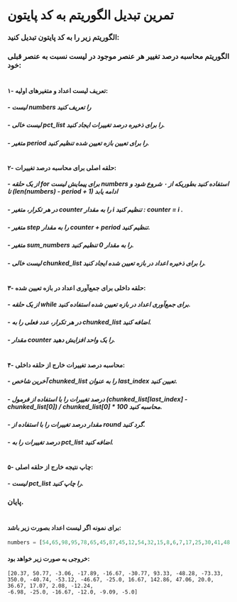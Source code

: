 # تمرین تبدیل الگوریتم به کد پایتون
### الگوریتم زیر را به کد پایتون تبدیل کنید:
### الگوریتم محاسبه درصد تغییر هر عنصر موجود در لیست نسبت به عنصر قبلی خود:

#
#### ۱-	تعریف لیست اعداد و متغیرهای اولیه:
##### -	لیست numbers را تعریف کنید
##### - 	لیست خالی pct_list  را برای ذخیره درصد تغییرات ایجاد کنید.
##### - متغیر period  را برای تعیین بازه تعیین شده تنظیم کنید.
#
#### ۲-	حلقه اصلی برای محاسبه درصد تغییرات:
##### - از یک حلقه for  برای پیمایش لیست numbers  استفاده کنید بطوریکه از ۰ شروع ‌شود و تا (len(numbers) - period + 1) ادامه ‌یابد
##### - در هر تکرار، متغیر counter  را به مقدار i  تنظیم کنید : counter = i .
##### - متغیر step  را به مقدار counter + period  تنظیم کنید.
##### - متغیر sum_numbers  را به مقدار 0 تنظیم کنید.
##### - لیست خالی chunked_list  را برای ذخیره اعداد در بازه تعیین شده ایجاد کنید.
#
#### ۳- حلقه داخلی برای جمع‌آوری اعداد در بازه تعیین شده:
##### - از یک حلقه while  برای جمع‌آوری اعداد در بازه تعیین شده استفاده کنید.
##### - در هر تکرار، عدد فعلی را به chunked_list  اضافه کنید.
##### - مقدار counter  را یک واحد افزایش دهید.
#
#### ۴- محاسبه درصد تغییرات خارج از حلقه داخلی: 
##### - آخرین شاخص chunked_list  را به عنوان last_index  تعیین کنید.
##### - درصد تغییرات را با استفاده از فرمول (chunked_list[last_index] - chunked_list[0]) / chunked_list[0] * 100  محاسبه کنید.
##### - مقدار درصد تغییرات را با استفاده از round  گرد کنید.
##### - درصد تغییرات را به pct_list  اضافه کنید.
#
#### ۵- چاپ نتیجه خارج از حلقه اصلی:
##### - لیست pct_list  را چاپ کنید.
### پایان.

#
#### برای نمونه اگر لیست اعداد بصورت زیر باشد:
```Python
numbers = [54,65,98,95,78,65,45,87,45,12,54,32,15,8,6,7,17,25,30,41,48,49,43,40,30,25,22,20,19]
```
#### خروجی به صورت زیر خواهد بود:
```
[20.37, 50.77, -3.06, -17.89, -16.67, -30.77, 93.33, -48.28, -73.33, 350.0, -40.74, -53.12, -46.67, -25.0, 16.67, 142.86, 47.06, 20.0, 36.67, 17.07, 2.08, -12.24, 
-6.98, -25.0, -16.67, -12.0, -9.09, -5.0]
```
